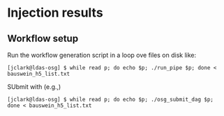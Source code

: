 # Injection results
## Workflow setup
Run the workflow generation script in a loop ove files on disk like:
```
[jclark@ldas-osg] $ while read p; do echo $p; ./run_pipe $p; done < bauswein_h5_list.txt 
```
SUbmit with (e.g.,)
```
[jclark@ldas-osg] $ while read p; do echo $p; ./osg_submit_dag $p; done < bauswein_h5_list.txt
```
